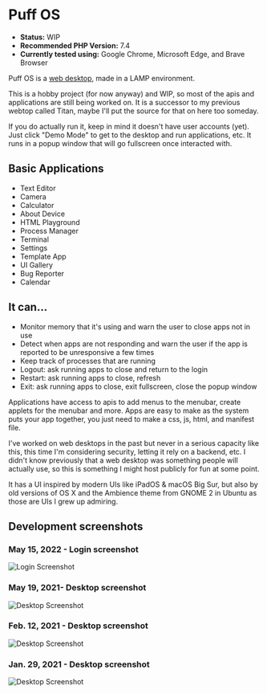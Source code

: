 # Puff OS

- **Status:** WIP
- **Recommended PHP Version:** 7.4
- **Currently tested using:** Google Chrome, Microsoft Edge, and Brave Browser

Puff OS is a [web desktop](https://en.wikipedia.org/wiki/Web_desktop), made in a LAMP environment.

This is a hobby project (for now anyway) and WIP, so most of the apis and applications are still being worked on. It is
a successor to my previous webtop called Titan, maybe I'll put the source for that on here too someday.

If you do actually run it, keep in mind it doesn't have user accounts (yet). Just click "Demo Mode" to get to the
desktop and run applications, etc. It runs in a popup window that will go fullscreen once interacted with.

## Basic Applications

- Text Editor
- Camera
- Calculator
- About Device
- HTML Playground
- Process Manager
- Terminal
- Settings
- Template App
- UI Gallery
- Bug Reporter
- Calendar

## It can...

- Monitor memory that it's using and warn the user to close apps not in use
- Detect when apps are not responding and warn the user if the app is reported to be unresponsive a few times
- Keep track of processes that are running
- Logout: ask running apps to close and return to the login
- Restart: ask running apps to close, refresh
- Exit: ask running apps to close, exit fullscreen, close the popup window

Applications have access to apis to add menus to the menubar, create applets for the menubar and more. Apps are easy to
make as the system puts your app together, you just need to make a css, js, html, and manifest file.

I've worked on web desktops in the past but never in a serious capacity like this, this time I'm considering security,
letting it rely on a backend, etc. I didn't know previously that a web desktop was something people will actually use,
so this is something I might host publicly for fun at some point.

It has a UI inspired by modern UIs like iPadOS & macOS Big Sur, but also by old versions of OS X and the Ambience theme
from GNOME 2 in Ubuntu as those are UIs I grew up admiring.

## Development screenshots

### May 15, 2022 - Login screenshot

![Login Screenshot](https://i.imgur.com/8pYEPAb.jpeg)

### May 19, 2021- Desktop screenshot

![Desktop Screenshot](https://i.imgur.com/wnRr2Xe.png)

### Feb. 12, 2021 - Desktop screenshot

![Desktop Screenshot](https://i.imgur.com/N1d0660.jpg)

### Jan. 29, 2021 - Desktop screenshot

![Desktop Screenshot](https://i.imgur.com/MrC3A0Y.jpg)
